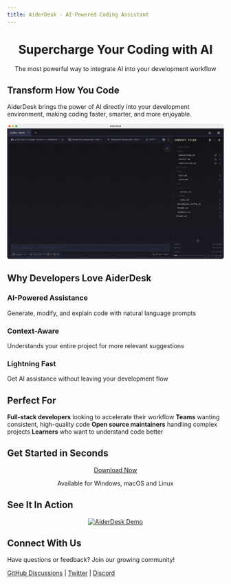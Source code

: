 ```yaml
---
title: AiderDesk - AI-Powered Coding Assistant
---
```


<div align="center">
  <h1>Supercharge Your Coding with AI</h1>
  <p>The most powerful way to integrate AI into your development workflow</p>
</div>

## Transform How You Code

AiderDesk brings the power of AI directly into your development environment, making coding faster, smarter, and more enjoyable.

<div align="center">
  <img src="../../docs/images/screenshot.png" alt="AiderDesk Interface" width="800"/>
</div>

## Why Developers Love AiderDesk

<div class="features">
  <div class="feature">
    <h3>AI-Powered Assistance</h3>
    <p>Generate, modify, and explain code with natural language prompts</p>
  </div>

  <div class="feature">
    <h3>Context-Aware</h3>
    <p>Understands your entire project for more relevant suggestions</p>
  </div>

  <div class="feature">
    <h3>️Lightning Fast</h3>
    <p>Get AI assistance without leaving your development flow</p>
  </div>
</div>

## Perfect For

 **Full-stack developers** looking to accelerate their workflow
 **Teams** wanting consistent, high-quality code
 **Open source maintainers** handling complex projects
 **Learners** who want to understand code better

## Get Started in Seconds

<div align="center">
  <a href="https://github.com/hotovo/aider-desk/releases" class="button">Download Now</a>
  <p>Available for Windows, macOS and Linux</p>
</div>

## See It In Action

<div align="center">
  <a href="https://www.youtube.com/watch?v=9oyIdntCh7g">
    <img src="https://img.youtube.com/vi/9oyIdntCh7g/0.jpg" alt="AiderDesk Demo" width="600"/>
  </a>
</div>

## Connect With Us

Have questions or feedback? Join our growing community!

[GitHub Discussions](https://github.com/hotovo/aider-desk/discussions) |
[Twitter](https://twitter.com/aiderdesk) |
[Discord](https://discord.gg/aiderdesk)

